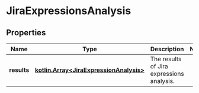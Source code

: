 
# JiraExpressionsAnalysis

## Properties
Name | Type | Description | Notes
------------ | ------------- | ------------- | -------------
**results** | [**kotlin.Array&lt;JiraExpressionAnalysis&gt;**](JiraExpressionAnalysis.md) | The results of Jira expressions analysis. | 



